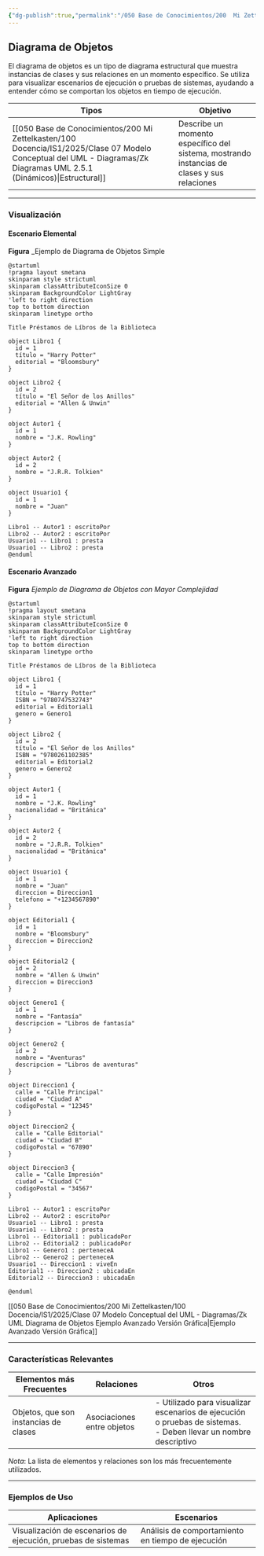 ```yaml
---
{"dg-publish":true,"permalink":"/050 Base de Conocimientos/200  Mi Zettelkasten/100 Docencia/IS1/2025/Clase 07 Modelo Conceptual del UML - Diagramas/Zk UML Diagrama de Objetos/","tags":["digitalGarden","modeloConceptualUML"]}
---
```


## Diagrama de Objetos

El diagrama de objetos es un tipo de diagrama estructural que muestra instancias de clases y sus relaciones en un momento específico. Se utiliza para visualizar escenarios de ejecución o pruebas de sistemas, ayudando a entender cómo se comportan los objetos en tiempo de ejecución.

| Tipos                                                          | Objetivo                                                                                    |
| -------------------------------------------------------------- | ------------------------------------------------------------------------------------------- |
| [[050 Base de Conocimientos/200  Mi Zettelkasten/100 Docencia/IS1/2025/Clase 07 Modelo Conceptual del UML - Diagramas/Zk Diagramas UML 2.5.1 (Dinámicos)\|Estructural]] | Describe un momento específico del sistema, mostrando instancias de clases y sus relaciones |

----
### Visualización
#### Escenario Elemental
**Figura**
_Ejemplo de Diagrama de Objetos Simple
```plantuml
@startuml
!pragma layout smetana
skinparam style strictuml
skinparam classAttributeIconSize 0
skinparam BackgroundColor LightGray
'left to right direction
top to bottom direction
skinparam linetype ortho

Title Préstamos de Líbros de la Biblioteca

object Libro1 {
  id = 1
  título = "Harry Potter"
  editorial = "Bloomsbury"
}

object Libro2 {
  id = 2
  título = "El Señor de los Anillos"
  editorial = "Allen & Unwin"
}

object Autor1 {
  id = 1
  nombre = "J.K. Rowling"
}

object Autor2 {
  id = 2
  nombre = "J.R.R. Tolkien"
}

object Usuario1 {
  id = 1
  nombre = "Juan"
}

Libro1 -- Autor1 : escritoPor
Libro2 -- Autor2 : escritoPor
Usuario1 -- Libro1 : presta
Usuario1 -- Libro2 : presta
@enduml
```

#### Escenario Avanzado
**Figura**
_Ejemplo de Diagrama de Objetos con Mayor Complejidad_
```plantuml
@startuml
!pragma layout smetana
skinparam style strictuml
skinparam classAttributeIconSize 0
skinparam BackgroundColor LightGray
'left to right direction
top to bottom direction
skinparam linetype ortho

Title Préstamos de Líbros de la Biblioteca

object Libro1 {
  id = 1
  título = "Harry Potter"
  ISBN = "9780747532743"
  editorial = Editorial1
  genero = Genero1
}

object Libro2 {
  id = 2
  título = "El Señor de los Anillos"
  ISBN = "9780261102385"
  editorial = Editorial2
  genero = Genero2
}

object Autor1 {
  id = 1
  nombre = "J.K. Rowling"
  nacionalidad = "Británica"
}

object Autor2 {
  id = 2
  nombre = "J.R.R. Tolkien"
  nacionalidad = "Británica"
}

object Usuario1 {
  id = 1
  nombre = "Juan"
  direccion = Direccion1
  telefono = "+1234567890"
}

object Editorial1 {
  id = 1
  nombre = "Bloomsbury"
  direccion = Direccion2
}

object Editorial2 {
  id = 2
  nombre = "Allen & Unwin"
  direccion = Direccion3
}

object Genero1 {
  id = 1
  nombre = "Fantasía"
  descripcion = "Libros de fantasía"
}

object Genero2 {
  id = 2
  nombre = "Aventuras"
  descripcion = "Libros de aventuras"
}

object Direccion1 {
  calle = "Calle Principal"
  ciudad = "Ciudad A"
  codigoPostal = "12345"
}

object Direccion2 {
  calle = "Calle Editorial"
  ciudad = "Ciudad B"
  codigoPostal = "67890"
}

object Direccion3 {
  calle = "Calle Impresión"
  ciudad = "Ciudad C"
  codigoPostal = "34567"
}

Libro1 -- Autor1 : escritoPor
Libro2 -- Autor2 : escritoPor
Usuario1 -- Libro1 : presta
Usuario1 -- Libro2 : presta
Libro1 -- Editorial1 : publicadoPor
Libro2 -- Editorial2 : publicadoPor
Libro1 -- Genero1 : perteneceA
Libro2 -- Genero2 : perteneceA
Usuario1 -- Direccion1 : viveEn
Editorial1 -- Direccion2 : ubicadaEn
Editorial2 -- Direccion3 : ubicadaEn

@enduml
```

[[050 Base de Conocimientos/200  Mi Zettelkasten/100 Docencia/IS1/2025/Clase 07 Modelo Conceptual del UML - Diagramas/Zk UML Diagrama de Objetos Ejemplo Avanzado Versión Gráfica\|Ejemplo Avanzado Versión Gráfica]]

----
### Características Relevantes

| Elementos más Frecuentes              | Relaciones                 | Otros                                                                                                              |
| ------------------------------------- | -------------------------- | ------------------------------------------------------------------------------------------------------------------ |
| Objetos, que son instancias de clases | Asociaciones entre objetos | - Utilizado para visualizar escenarios de ejecución o pruebas de sistemas.<br>- Deben llevar un nombre descriptivo |
_Nota_: La lista de elementos y relaciones son los más frecuentemente utilizados.

----
### Ejemplos de Uso

| Aplicaciones                                                  | Escenarios                                        |
| ------------------------------------------------------------- | ------------------------------------------------- |
| Visualización de escenarios de ejecución, pruebas de sistemas | Análisis de comportamiento en tiempo de ejecución |

